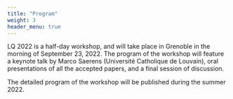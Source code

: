 ```yaml
---
title: "Program"
weight: 3
header_menu: true
---
```

LQ 2022 is a half-day workshop, and will take place in Grenoble in the morning of September 23, 2022. The program of the workshop will feature a keynote talk by Marco Saerens (Université Catholique de Louvain), oral presentations of all the accepted papers, and a final session of discussion.

The detailed program of the workshop will be published during the summer 2022.
